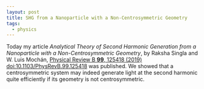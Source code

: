 ```yaml
---
layout: post
title: SHG from a Nanoparticle with a Non-Centrosymmetric Geometry
tags:
  - physics
---
```


Today my article _Analytical Theory of Second Harmonic Generation from a
    Nanoparticle with a Non-Centrosymmetric Geometry_,
by Raksha Singla and W. Luis Mochán,
[Physical Review B **99**, 125418
(2019)](https://link.aps.org/doi/10.1103/PhysRevB.99.125418)
[doi:10.1103/PhysRevB.99.125418](https://doi.org/10.1103/PhysRevB.99.125418)
was published. We showed that a centrosymmetric system may indeed
generate light at the second harmonic quite efficiently if its
geometry is not centrosymmetric.
